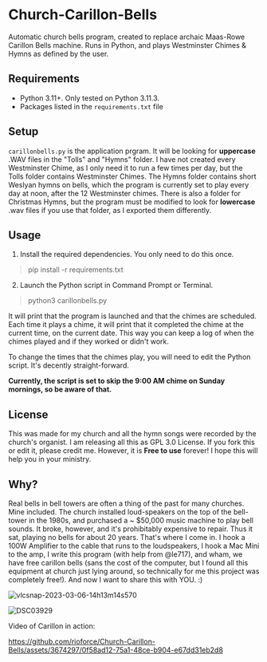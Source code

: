 # Church-Carillon-Bells
Automatic church bells program, created to replace archaic Maas-Rowe Carillon Bells machine. Runs in Python, and plays Westminster Chimes &amp; Hymns as defined by the user.

## Requirements
* Python 3.11+. Only tested on Python 3.11.3.
* Packages listed in the `requirements.txt` file

## Setup
`carillonbells.py` is the application prgram. It will be looking for __uppercase__ .WAV files in the "Tolls" and "Hymns" folder. I have not created every Westminster Chime, as I only need it to run a few times per day, but the Tolls folder contains Westminster Chimes. The Hymns folder contains short Weslyan hymns on bells, which the program is currently set to play every day at noon, after the 12 Westminster chimes. There is also a folder for Christmas Hymns, but the program must be modified to look for __lowercase__ .wav files if you use that folder, as I exported them differently.

## Usage
1. Install the required dependencies. You only need to do this once.

> pip install -r requirements.txt

2. Launch the Python script in Command Prompt or Terminal.

> python3 carillonbells.py

It will print that the program is launched and that the chimes are scheduled. Each time it plays a chime, it will print that it completed the chime at the current time, on the current date. This way you can keep a log of when the chimes played and if they worked or didn't work.

To change the times that the chimes play, you will need to edit the Python script. It's decently straight-forward.

__Currently, the script is set to skip the 9:00 AM chime on Sunday mornings, so be aware of that.__

## License
This was made for my church and all the hymn songs were recorded by the church's organist. I am releasing all this as GPL 3.0 License. If you fork this or edit it, please credit me. However, it is __Free to use__ forever! I hope this will help you in your ministry.

## Why?
Real bells in bell towers are often a thing of the past for many churches. Mine included. The church installed loud-speakers on the top of the bell-tower in the 1980s, and purchased a ~ $50,000 music machine to play bell sounds. It broke, however, and it's prohibitably expensive to repair. Thus it sat, playing no bells for about 20 years. That's where I come in. I hook a 100W Amplifier to the cable that runs to the loudspeakers, I hook a Mac Mini to the amp, I write this program (with help from @le717), and wham, we have free carillon bells (sans the cost of the computer, but I found all this equipment at church just lying around, so technically for me this project was completely free!). And now I want to share this with YOU. :) 


![vlcsnap-2023-03-06-14h13m14s570](https://github.com/rioforce/Church-Carillon-Bells/assets/3674297/de4ec473-d5c9-4474-a675-ce3bd96437a5)

![DSC03929](https://github.com/rioforce/Church-Carillon-Bells/assets/3674297/4ec86e70-ad04-40dc-9cb9-8079d295c9b0)

Video of Carillon in action:

https://github.com/rioforce/Church-Carillon-Bells/assets/3674297/0f58ad12-75a1-48ce-b904-e67dd31eb2d8
